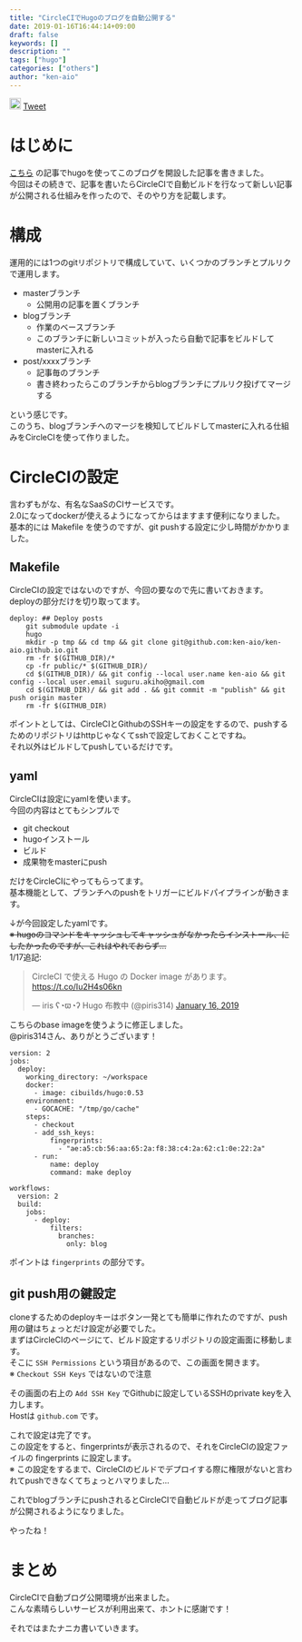 ```yaml
---
title: "CircleCIでHugoのブログを自動公開する"
date: 2019-01-16T16:44:14+09:00
draft: false
keywords: []
description: ""
tags: ["hugo"]
categories: ["others"]
author: "ken-aio"
---
```


<a href="http://b.hatena.ne.jp/entry/" class="hatena-bookmark-button" data-hatena-bookmark-layout="vertical-normal" data-hatena-bookmark-lang="ja" title="このエントリーをはてなブックマークに追加"><img src="https://b.st-hatena.com/images/entry-button/button-only@2x.png" alt="このエントリーをはてなブックマークに追加" width="20" height="20" style="border: none;" /></a><script type="text/javascript" src="https://b.st-hatena.com/js/bookmark_button.js" charset="utf-8" async="async"></script>
<a href="https://twitter.com/share?ref_src=twsrc%5Etfw" class="twitter-share-button" data-show-count="false">Tweet</a><script async src="https://platform.twitter.com/widgets.js" charset="utf-8"></script>

# はじめに
[こちら](https://ken-aio.github.io/post/2019/01/15/hugo-even/) の記事でhugoを使ってこのブログを開設した記事を書きました。  
今回はその続きで、記事を書いたらCircleCIで自動ビルドを行なって新しい記事が公開される仕組みを作ったので、そのやり方を記載します。  

# 構成
運用的には1つのgitリポジトリで構成していて、いくつかのブランチとプルリクで運用します。  

* masterブランチ
  * 公開用の記事を置くブランチ
* blogブランチ
  * 作業のベースブランチ
  * このブランチに新しいコミットが入ったら自動で記事をビルドしてmasterに入れる
* post/xxxxブランチ
  * 記事毎のブランチ
  * 書き終わったらこのブランチからblogブランチにプルリク投げてマージする

という感じです。  
このうち、blogブランチへのマージを検知してビルドしてmasterに入れる仕組みをCircleCIを使って作りました。  

# CircleCIの設定
言わずもがな、有名なSaaSのCIサービスです。    
2.0になってdockerが使えるようになってからはますます便利になりました。  
基本的には Makefile を使うのですが、git pushする設定に少し時間がかかりました。  

## Makefile
CircleCIの設定ではないのですが、今回の要なので先に書いておきます。  
deployの部分だけを切り取ってます。  

```
deploy: ## Deploy posts
	git submodule update -i
	hugo
	mkdir -p tmp && cd tmp && git clone git@github.com:ken-aio/ken-aio.github.io.git
	rm -fr $(GITHUB_DIR)/*
	cp -fr public/* $(GITHUB_DIR)/
	cd $(GITHUB_DIR)/ && git config --local user.name ken-aio && git config --local user.email suguru.akiho@gmail.com
	cd $(GITHUB_DIR)/ && git add . && git commit -m "publish" && git push origin master
	rm -fr $(GITHUB_DIR)
```

ポイントとしては、CircleCIとGithubのSSHキーの設定をするので、pushするためのリポジトリはhttpじゃなくてsshで設定しておくことですね。  
それ以外はビルドしてpushしているだけです。  

## yaml
CircleCIは設定にyamlを使います。  
今回の内容はとてもシンプルで

* git checkout
* hugoインストール
* ビルド
* 成果物をmasterにpush

だけをCircleCIにやってもらってます。  
基本機能として、ブランチへのpushをトリガーにビルドパイプラインが動きます。  

↓が今回設定したyamlです。  
~~※ hugoのコマンドをキャッシュしてキャッシュがなかったらインストール、にしたかったのですが、これはやれておらず...~~  
1/17追記:
<blockquote class="twitter-tweet" data-lang="en"><p lang="ja" dir="ltr">CircleCI で使える Hugo の Docker image があります。<a href="https://t.co/Iu2H4s06kn">https://t.co/Iu2H4s06kn</a></p>&mdash; iris ʕ◔ϖ◔ʔ Hugo 布教中 (@piris314) <a href="https://twitter.com/piris314/status/1085573867928616960?ref_src=twsrc%5Etfw">January 16, 2019</a></blockquote>
<script async src="https://platform.twitter.com/widgets.js" charset="utf-8"></script>

こちらのbase imageを使うように修正しました。  
@piris314さん、ありがとうございます！  

```
version: 2
jobs:
  deploy:
    working_directory: ~/workspace
    docker:
      - image: cibuilds/hugo:0.53
    environment:
      - GOCACHE: "/tmp/go/cache"
    steps:
      - checkout
      - add_ssh_keys:
          fingerprints:
            - "ae:a5:cb:56:aa:65:2a:f8:38:c4:2a:62:c1:0e:22:2a"
      - run:
          name: deploy
          command: make deploy

workflows:
  version: 2
  build:
    jobs:
      - deploy:
          filters:
            branches:
              only: blog
```

ポイントは `fingerprints` の部分です。  

## git push用の鍵設定
cloneするためのdeployキーはボタン一発とても簡単に作れたのですが、push用の鍵はちょっとだけ設定が必要でした。  
まずはCircleCIのページにて、ビルド設定するリポジトリの設定画面に移動します。  
そこに `SSH Permissions` という項目があるので、この画面を開きます。  
※ `Checkout SSH Keys` ではないので注意  

その画面の右上の `Add SSH Key` でGithubに設定しているSSHのprivate keyを入力します。  
Hostは `github.com` です。  

これで設定は完了です。  
この設定をすると、fingerprintsが表示されるので、それをCircleCIの設定ファイルの fingerprints に設定します。  
※ この設定をするまで、CircleCIのビルドでデプロイする際に権限がないと言われてpushできなくてちょっとハマりました...

これでblogブランチにpushされるとCircleCIで自動ビルドが走ってブログ記事が公開されるようになりました。  

やったね！

# まとめ
CircleCIで自動ブログ公開環境が出来ました。  
こんな素晴らしいサービスが利用出来て、ホントに感謝です！  

それではまたナニカ書いていきます。  
